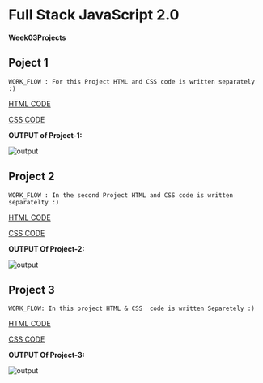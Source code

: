 # Full Stack JavaScript 2.0

**Week03Projects**

## Poject 1 ##

`WORK_FLOW : For this Project HTML and CSS code is written separately :)`



[HTML CODE](./Project_1/sec3prjoject(prj1).html)



[CSS CODE](./Project_1/sec3project(prj1).css)


**OUTPUT of Project-1:**

![output](https://github.com/Abhinandan411/FSJS-2.0/assets/131553633/abc4821e-a7ca-488a-9e59-9dd4557ce554)

## Project 2 ##

`WORK_FLOW : In the second Project HTML and CSS code is written separatelty :)`

[HTML CODE](./Project_2/index.html)

[CSS CODE](./Project_2/week03_prj2.css)

**OUTPUT Of Project-2:**

![output](https://github.com/Abhinandan411/FSJS-2.0/assets/131553633/41e01880-2438-4967-a470-4465fe49ccd7)


## Project 3 ##

`WORK_FLOW: In this project HTML & CSS  code is written Separetely :)`

[HTML CODE](./Project_3/index.html)

[CSS CODE](./Project_3/style.css)

**OUTPUT Of Project-3:**

![output](https://github.com/Abhinandan411/FSJS-2.0/assets/131553633/71f8f2f3-5d9c-45a6-8ca6-d0cc4bfe256b)
